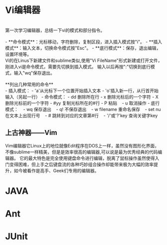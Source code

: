 <h1>Vi编辑器</h1>
<br>
第一次学习编辑器，总结一下vi的模式和部分指令。<br><br>
- **命令模式**：光标移动，字符删除，复制区段，进入插入模式按"i"。
- **插入模式**：输入文本，切换命令模式按"Esc"。
- **底行模式**：保存，退出编辑，设置环境等。
<br>
Vi的在Linus下新建文件和sublime类似,使用"Vi FileName"形式新建或打开文件，刚进入vi是命令模式，需要先切换到插入模式。
输入以后再按":"切换到底行模式，输入"wq"保存退出。<br>
<br>
**列出几种常用的命令** <br>
- 插入模式：
    - 'a'从光标下一个位置开始插入文本 
    - 'o'插入新一行，从行首开始输入（另起一行）
- 命令模式：
    - dd 删除所在行 
    - x 删除光标后的一个字符
    - X 删除光标前的一个字符
    - #yy 复制光标所在的#行
    - P 粘贴
    - u 取消操作
- 底行模式：
    - wq 保存退出
    - q! 不保存退出
    - w filename 重命名保存
    - set nu 在文本上出现行号
    - # 跳转到对应的文章第#行
    - '/'或'?'key 查询关键字key
<br>
<h2>上古神器——Vim</h2>
Vim编辑器它Linux上的地位就像Edit程序在DOS上一样，虽然没有图形化界面，不像sublime一样精美，但是是效率很高的编辑器,可以说是最为优秀经典的代码编辑器。
它的最大特色是完全使用键盘命令进行编辑，脱离了鼠标操作虽然使得入门变得困难，但上手之后键盘流的各种巧妙组合操作却能带来极为大幅的效率提升，如今被看作是高手、Geek们专用的编辑器。
<h1>JAVA<h1>
<h1>Ant<h1>
<h1>JUnit<h1>

